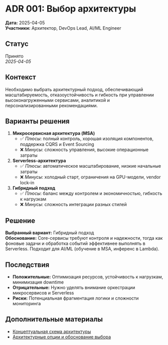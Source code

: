 # ADR 001: Выбор архитектуры

**Дата:** 2025-04-05  
**Участники:** Архитектор, DevOps Lead, AI/ML Engineer

## Статус

Принято  
_2025-04-05_

## Контекст

Необходимо выбрать архитектурный подход, обеспечивающий масштабируемость, отказоустойчивость и гибкость при управлении высоконагруженными сервисами, аналитикой и персонализированными рекомендациями.

## Варианты решения

1. **Микросервисная архитектура (MSA)**
   - ✅ _Плюсы_: полный контроль, хорошая изоляция компонентов, поддержка CQRS и Event Sourcing
   - ❌ _Минусы_: сложность управления, высокие операционные затраты
2. **Serverless-архитектура**
   - ✅ _Плюсы_: автоматическое масштабирование, низкие начальные затраты
   - ❌ _Минусы_: холодный старт, ограничения на GPU-модели, vendor lock-in
3. **Гибридный подход**
   - ✅ _Плюсы_: баланс между контролем и экономичностью, гибкость к нагрузкам
   - ❌ _Минусы_: сложность интеграции разных стилей

## Решение

**Выбранный вариант:** Гибридный подход  
**Обоснование:** Core-сервисы требуют контроля и надежности, тогда как фоновые задачи и обработка событий эффективнее выполнять в Serverless. Подходит для AI/ML (обучение в MSA, инференс в Lambda).

## Последствия

- **Положительные:** Оптимизация ресурсов, устойчивость к нагрузкам, минимизация downtime
- **Отрицательные:** Нужно уделять внимание оркестрации микросервисов и Serverless
- **Риски:** Потенциальная фрагментация логики и сложности мониторинга

## Дополнительные материалы

- [Концептуальная схема архитектуры](../architecture/conceptual-architecture.md)
- [Архитектурные опции и обоснование выбора](../architecture/architectural-options.md)
